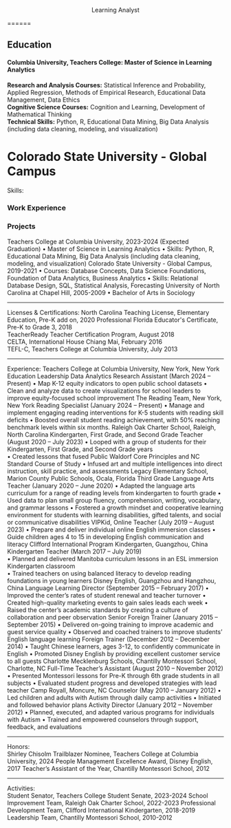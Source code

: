 <p style="text-align: center;">Learning Analyst</p>
======

Education
------
#### Columbia University, Teachers College:  Master of Science in Learning Analytics  
**Research and Analysis Courses:** Statistical Inference and Probability, Applied Regression, Methods of Empirical Research, Educational Data Management, Data Ethics  
**Cognitive Science Courses:** Cognition and Learning, Development of Mathematical Thinking  
**Technical Skills:** Python, R, Educational Data Mining, Big Data Analysis (including data cleaning, modeling, and visualization)

# Colorado State University - Global Campus
Skills: 
### Work Experience

### Projects
Teachers College at Columbia University, 2023-2024 (Expected Graduation) 
• Master of Science in Learning Analytics 
• Skills: Python, R, Educational Data Mining, Big Data Analysis (including data cleaning, modeling, and visualization) 
Colorado State University - Global Campus, 2019-2021 
• Courses: Database Concepts, Data Science Foundations, Foundation of Data Analytics, Business Analytics 
• Skills: Relational Database Design, SQL, Statistical Analysis, Forecasting 
University of North Carolina at Chapel Hill, 2005-2009 
• Bachelor of Arts in Sociology 
_________________________________________________________________________________________ 
Licenses & Certifications: 
North Carolina Teaching License, Elementary Education, Pre-K add on, 2020 
Professional Florida Educator's Certificate, Pre-K to Grade 3, 2018  
TeacherReady Teacher Certification Program, August 2018  
CELTA, International House Chiang Mai, February 2016  
TEFL-C, Teachers College at Columbia University, July 2013 
_________________________________________________________________________________________ 
Experience: 
Teachers College at Columbia University, New York, New York 
Education Leadership Data Analytics Research Assistant (March 2024 – Present) 
• Map K-12 equity indicators to open public school datasets 
• Clean and analyze data to create visualizations for school leaders to improve equity-focused school improvement 
The Reading Team, New York, New York 
Reading Specialist (January 2024 – Present) 
• Manage and implement engaging reading interventions for K-5 students with reading skill deficits 
• Boosted overall student reading achievement, with 50% reaching benchmark levels within six months. 
Raleigh Oak Charter School, Raleigh, North Carolina 
Kindergarten, First Grade, and Second Grade Teacher (August 2020 – July 2023) 
• Looped with a group of students for their Kindergarten, First Grade, and Second Grade years  
• Created lessons that fused Public Waldorf Core Principles and NC Standard Course of Study 
• Infused art and multiple intelligences into direct instruction, skill practice, and assessments 
Legacy Elementary School, Marion County Public Schools, Ocala, Florida 
Third Grade Language Arts Teacher (January 2020 – June 2020) 
• Adapted the language arts curriculum for a range of reading levels from kindergarten to fourth grade 
• Used data to plan small group fluency, comprehension, writing, vocabulary, and grammar lessons 
• Fostered a growth mindset and cooperative learning environment for students with learning disabilities, gifted talents, 
and social or communicative disabilities 
VIPKid, Online 
Teacher (July 2019 – August 2023) 
• Prepare and deliver individual online English immersion classes 
• Guide children ages 4 to 15 in developing English communication and literacy 
Clifford International Program Kindergarten, Guangzhou, China 
Kindergarten Teacher (March 2017 – July 2019)  
• Planned and delivered Manitoba curriculum lessons in an ESL immersion Kindergarten classroom  
• Trained teachers on using balanced literacy to develop reading foundations in young learners 
Disney English, Guangzhou and Hangzhou, China 
Language Learning Director (September 2015 – February 2017) 
• Improved the center’s rates of student renewal and teacher turnover 
• Created high-quality marketing events to gain sales leads each week 
• Raised the center’s academic standards by creating a culture of collaboration and peer observation 
Senior Foreign Trainer (January 2015 – September 2015) 
• Delivered on-going training to improve academic and guest service quality 
• Observed and coached trainers to improve students’ English language learning 
Foreign Trainer (December 2012 – December 2014) 
• Taught Chinese learners, ages 3-12, to confidently communicate in English 
• Promoted Disney English by providing excellent customer service to all guests 
Charlotte Mecklenburg Schools, Chantilly Montessori School, Charlotte, NC 
Full-Time Teacher’s Assistant (August 2010 – November 2012) 
• Presented Montessori lessons for Pre-K through 6th grade students in all subjects 
• Evaluated student progress and developed strategies with lead teacher 
Camp Royall, Moncure, NC 
Counselor (May 2010 – January 2012) 
• Led children and adults with Autism through daily camp activities 
• Initiated and followed behavior plans 
Activity Director (January 2012 – November 2012) 
• Planned, executed, and adapted various programs for individuals with Autism 
• Trained and empowered counselors through support, feedback, and evaluations 
_________________________________________________________________________________________ 
Honors:       
Shirley Chisolm Trailblazer Nominee, Teachers College at Columbia University, 2024 
People Management Excellence Award, Disney English, 2017 
Teacher’s Assistant of the Year, Chantilly Montessori School, 2012 
_________________________________________________________________________________________ 
Activities:   
Student Senator, Teachers College Student Senate, 2023-2024 
School Improvement Team, Raleigh Oak Charter School, 2022-2023 
Professional Development Team, Clifford International Kindergarten, 2018-2019  
Leadership Team, Chantilly Montessori School, 2010-2012
